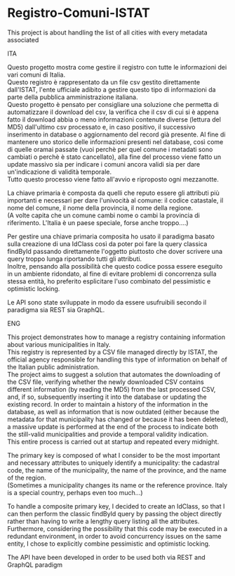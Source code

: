 # Registro-Comuni-ISTAT
This project is about handling the list of all cities with every metadata associated

ITA  

Questo progetto mostra come gestire il registro con tutte le informazioni dei vari comuni di Italia.  
Questo registro è rappresentato da un file csv gestito direttamente dall'ISTAT, l'ente ufficiale adibito a gestire questo tipo di informazioni da parte della pubblica amministrazione italiana.  
Questo progetto è pensato per consigliare una soluzione che permetta di automatizzare il download del csv, la verifica che il csv di cui si è appena fatto il download abbia o meno informazioni contenute diverse (lettura del MD5) dall'ultimo csv processato e, in caso positivo, il successivo inserimento in database o aggiornamento del record già presente. Al fine di mantenere uno storico delle informazioni presenti nel database, così come di quelle oramai passate (vuoi perchè per quel comune i metadati sono cambiati o perchè è stato cancellato), alla fine del processo viene fatto un update massivo sia per indicare i comuni ancora validi sia per dare un'indicazione di validità temporale.  
Tutto questo processo viene fatto all'avvio e riproposto ogni mezzanotte.  

La chiave primaria è composta da quelli che reputo essere gli attributi più importanti e necessari per dare l'univocità al comune: il codice catastale, il nome del comune, il nome della provincia, il nome della regione.  
(A volte capita che un comune cambi nome o cambi la provincia di riferimento. L'Italia è un paese speciale, forse anche troppo....)  

Per gestire una chiave primaria composita ho usato il paradigma basato sulla creazione di una IdClass così da poter poi fare la query classica findById passando direttamente l'oggetto piuttosto che dover scrivere una query troppo lunga riportando tutti gli attributi.  
Inoltre, pensando alla possibilità che questo codice possa essere eseguito in un ambiente ridondato, al fine di evitare problemi di concorrenza sulla stessa entità, ho preferito esplicitare l'uso combinato del pessimistic e optimistic locking.  

Le API sono state sviluppate in modo da essere usufruibili secondo il paradigma sia REST sia GraphQL.

ENG  

This project demonstrates how to manage a registry containing information about various municipalities in Italy.  
This registry is represented by a CSV file managed directly by ISTAT, the official agency responsible for handling this type of information on behalf of the Italian public administration.  
The project aims to suggest a solution that automates the downloading of the CSV file, verifying whether the newly downloaded CSV contains different information (by reading the MD5) from the last processed CSV, and, if so, subsequently inserting it into the database or updating the existing record. 
In order to maintain a history of the information in the database, as well as information that is now outdated (either because the metadata for that municipality has changed or because it has been deleted), a massive update is performed at the end of the process to indicate both the still-valid municipalities and provide a temporal validity indication.  
This entire process is carried out at startup and repeated every midnight.  

The primary key is composed of what I consider to be the most important and necessary attributes to uniquely identify a municipality: the cadastral code, the name of the municipality, the name of the province, and the name of the region.  
(Sometimes a municipality changes its name or the reference province. Italy is a special country, perhaps even too much...)  

To handle a composite primary key, I decided to create an IdClass, so that I can then perform the classic findById query by passing the object directly rather than having to write a lengthy query listing all the attributes.  
Furthermore, considering the possibility that this code may be executed in a redundant environment, in order to avoid concurrency issues on the same entity, I chose to explicitly combine pessimistic and optimistic locking.

The API have been developed in order to be used both via REST and GraphQL paradigm
